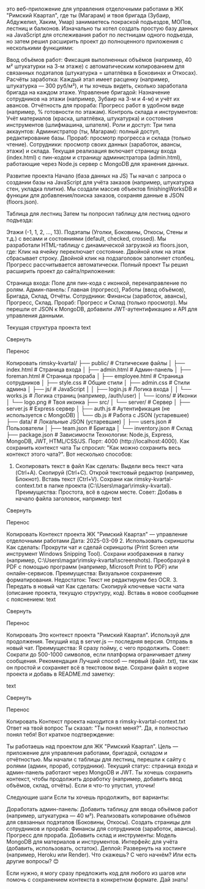 это веб-приложение для управления отделочными работами в ЖК "Римский Квартал", где ты (Магарам) и твоя бригада (Зубаир, Абдужелил, Хаким, Умар) занимаетесь покраской подъездов, МОПов, лестниц и балконов. Изначально ты хотел создать простую базу данных на JavaScript для отслеживания работ по лестницам одного подъезда, но затем решил расширить проект до полноценного приложения с несколькими функциями:

Ввод объёмов работ: Фиксация выполненных объёмов (например, 40 м² штукатурки на 3-м этаже) с автоматическим копированием для связанных подэтапов (штукатурка = шпатлёвка в Боковинах и Откосах).
Расчёты заработка: Каждый этап имеет расценку (например, штукатурка — 300 руб/м²), и ты хочешь видеть, сколько заработала бригада на каждом этаже.
Управление бригадой: Назначение сотрудников на этажи (например, Зубаир на 3-м и 4-м) и учёт их авансов.
Отчётность для прораба: Прогресс работ в удобном виде (например, % готовности по этажам).
Контроль склада и инструментов: Учёт материалов (краска, шпатлёвка, штукатурка) и состояния инструментов (шлифмашина, шпателя).
Роли и доступ: Три типа аккаунтов:
Администратор (ты, Магарам): полный доступ, редактирование базы.
Прораб: просмотр прогресса и склада (только чтение).
Сотрудники: просмотр своих данных (заработок, авансы, этажи) и склада.
Текущая реализация включает страницу входа (index.html) с пин-кодом и страницу администратора (admin.html), работающие через Node.js сервер с MongoDB для хранения данных.

Развитие проекта
Начало (база данных на JS)
Ты начал с запроса о создании базы на JavaScript для учёта заказов (например, штукатурка стен, укладка плитки). Мы создали массив объектов finishingWorksDB и функции для добавления/поиска заказов, сохраняя данные в JSON (floors.json).

Таблица для лестниц
Затем ты попросил таблицу для лестниц одного подъезда:

Этажи (-1, 1, 2, ..., 13).
Подэтапы (Уголки, Боковины, Откосы, Стены и т.д.) с весами и состояниями (default, checked, crossed).
Мы разработали HTML-таблицу с динамической загрузкой из floors.json, где:
Клик на ячейку переключает состояние.
Двойной клик на этаж сбрасывает строку.
Двойной клик на подзаголовок заполняет столбец.
Прогресс рассчитывается автоматически.
Полный проект
Ты решил расширить проект до сайта/приложения:

Страница входа: Поле для пин-кода с иконкой, перенаправление по ролям.
Админ-панель: Главная (прогресс), Работы (ввод объёмов), Бригада, Склад, Отчёты.
Сотрудники: Финансы (заработок, авансы), Прогресс, Склад.
Прораб: Прогресс и Склад (только просмотр).
Мы перешли от JSON к MongoDB, добавили JWT-аутентификацию и API для управления данными.

Текущая структура проекта
text

Свернуть

Перенос

Копировать
rimsky-kvartal/
├── public/              # Статические файлы
│   ├── index.html       # Страница входа
│   ├── admin.html       # Админ-панель
│   ├── foreman.html     # Страница прораба
│   ├── employee.html    # Страница сотрудников
│   ├── style.css        # Общие стили
│   ├── admin.css        # Стили админа
│   ├── js/              # JavaScript
│   │   ├── login.js     # Логика входа
│   │   └── works.js     # Логика страниц (например, /auth/user)
│   └── icons/           # Иконки
│       └── logo.png     # Твоя иконка
├── src/
│   └── server/          # Сервер
│       ├── server.js    # Express сервер
│       ├── auth.js      # Аутентификация (не используется с MongoDB)
│       └── db.js        # Работа с JSON (устаревшее)
├── data/                # Локальные JSON (устаревшие)
│   ├── users.json       # Пользователи
│   ├── team.json        # Бригада
│   └── inventory.json   # Склад
├── package.json         # Зависимости
Технологии: Node.js, Express, MongoDB, JWT, HTML/CSS/JS.
Порт: 4000 (http://localhost:4000).
Как сохранить контекст чата
Ты спросил: "Как можно сохранить весь контекст этого чата?". Вот несколько способов:

1. Скопировать текст в файл
Как сделать:
Выдели весь текст чата (Ctrl+A).
Скопируй (Ctrl+C).
Открой текстовый редактор (например, Блокнот).
Вставь текст (Ctrl+V).
Сохрани как rimsky-kvartal-context.txt в папке проекта (C:\Users\magar\rimsky-kvartal).
Преимущества: Простота, всё в одном месте.
Совет: Добавь в начало файла заголовок, например:
text

Свернуть

Перенос

Копировать
Контекст проекта ЖК "Римский Квартал" — управление отделочными работами
Дата: 2025-03-09
2. Использовать скриншоты
Как сделать:
Прокрути чат и сделай скриншоты (Print Screen или инструмент Windows Snipping Tool).
Сохрани изображения в папку (например, C:\Users\magar\rimsky-kvartal\screenshots).
Преобразуй в PDF с помощью программ (например, Microsoft Print to PDF) или онлайн-сервисов.
Преимущества: Визуальное сохранение форматирования.
Недостаток: Текст не редактируем без OCR.
3. Передать в новый чат
Как сделать:
Скопируй ключевые части чата (описание проекта, текущую структуру, код).
Вставь в новое сообщение с пояснением:
text

Свернуть

Перенос

Копировать
Это контекст проекта "Римский Квартал". Используй для продолжения. Текущий код в server.js — последняя версия.
Отправь в новый чат.
Преимущества: Я сразу пойму, с чего продолжить.
Совет: Сократи до 500-1000 символов, если платформа ограничивает длину сообщения.
Рекомендация
Лучший способ — первый (файл .txt), так как он простой и сохраняет всё в текстовом виде. Сохрани файл в корне проекта и добавь в README.md заметку:

text

Свернуть

Перенос

Копировать
Контекст проекта находится в rimsky-kvartal-context.txt
Ответ на твой вопрос
Ты сказал: "Ты понял меня?". Да, я полностью понял тебя! Вот краткое подтверждение:

Ты работаешь над проектом для ЖК "Римский Квартал".
Цель — приложение для управления работами, бригадой, складом и отчётностью.
Мы начали с таблицы для лестниц, перешли к сайту с ролями (админ, прораб, сотрудники).
Текущий статус: страница входа и админ-панель работают через MongoDB и JWT.
Ты хочешь сохранить контекст, чтобы продолжить доработку (например, добавить ввод объёмов, склад, отчёты).
Если я что-то упустил, уточни!

Следующие шаги
Если ты хочешь продолжить, вот варианты:

Доработать админ-панель:
Добавить таблицу для ввода объёмов работ (например, штукатурка — 40 м²).
Реализовать копирование объёмов для связанных подэтапов (Боковины, Откосы).
Создать страницы для сотрудников и прораба:
Финансы для сотрудников (заработок, авансы).
Прогресс для прораба.
Добавить склад и инструменты:
Модель MongoDB для материалов и инструментов.
Интерфейс для учёта (добавить, использовать, остаток).
Деплой:
Развернуть на хостинге (например, Heroku или Render).
Что скажешь? С чего начнём? Или есть другие вопросы? 😊

Если нужно, я могу сразу предложить код для любого из шагов или помочь с сохранением контекста в конкретном формате. Дай знать!